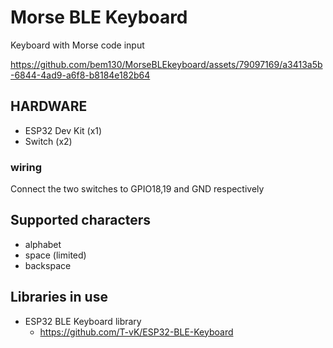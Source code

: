 # Morse BLE Keyboard
Keyboard with Morse code input

https://github.com/bem130/MorseBLEkeyboard/assets/79097169/a3413a5b-6844-4ad9-a6f8-b8184e182b64

## HARDWARE
- ESP32 Dev Kit (x1)
- Switch (x2)

### wiring
Connect the two switches to GPIO18,19 and GND respectively

## Supported characters
- alphabet
- space (limited)
- backspace


## Libraries in use
- ESP32 BLE Keyboard library
    -  https://github.com/T-vK/ESP32-BLE-Keyboard
